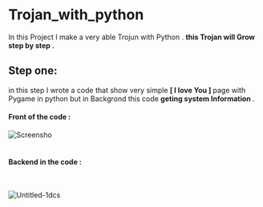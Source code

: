 # Trojan_with_python
In this Project I make a very able Trojun with Python .
<b> this Trojan will Grow step by step . </b>

## Step one:
in this step I wrote a code that show very simple <b> [ I love You ] </b> page with Pygame in python but in Backgrond this code <b> geting system Information </b> .
<br>

#### Front of the code :
![Screensho](https://user-images.githubusercontent.com/93470832/220769231-f6c68e0b-c00b-4849-9e9f-5d2654b4c9e5.png)
<br><br>

#### Backend in the code :
<br>

![Untitled-1dcs](https://user-images.githubusercontent.com/93470832/220770761-8d5fce72-bdd7-46cc-aa12-e3e32d4b38fb.png)
